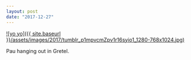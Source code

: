 ```yaml
---
layout: post
date: "2017-12-27"
---
```


[![yo yo]({{ site.baseurl }}/assets/images/2017/tumblr_p1mpvcmZpv1r16syio1_1280-768x1024.jpg)](https://mananamanana.com/ohpiglet/wp-content/uploads/2017/12/tumblr_p1mpvcmZpv1r16syio1_1280.jpg)

Pau hanging out in Gretel.
